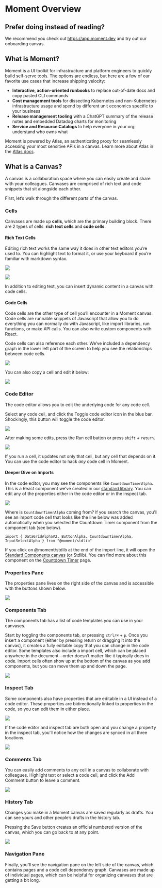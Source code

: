 # Moment Overview

## Prefer doing instead of reading?

We recommend you check out https://app.moment.dev and try out our onboarding canvas.

## What is Moment?

Moment is a UI toolkit for infrastructure and platform engineers to quickly build self-serve tools. The options are endless, but here are a few of our favorite use cases that increase shipping velocity:

- **Interactive, action-oriented runbooks** to replace out-of-date docs and copy pasted CLI commands
- **Cost management tools** for dissecting Kubernetes and non-Kubernetes infrastructure usage and spend by different unit economics specific to your business
- **Release management tooling** with a ChatGPT summary of the release notes and embedded Datadog charts for monitoring
- **Service and Resource Catalogs** to help everyone in your org understand who owns what

Moment is powered by Atlas, an authenticating proxy for seamlessly accessing your most sensitive APIs in a canvas. Learn more about Atlas in the [Atlas docs](https://docs.moment.dev/moment-docs/atlas-docs).

## What is a Canvas?

A canvas is a collaboration space where you can easily create and share with your colleagues. Canvases are comprised of rich text and code snippets that sit alongside each other.

First, let’s walk through the different parts of the canvas.

### Cells

Canvases are made up **cells**, which are the primary building block. There are 2 types of cells: **rich text cells** and **code cells**.

#### Rich Text Cells

Editing rich text works the same way it does in other text editors you’re used to. You can highlight text to format it, or use your keyboard if you’re familiar with markdown syntax.

![](https://moment-canvas-user-uploads-west2.s3.us-west-2.amazonaws.com/277457f4-6e42-41e6-bc18-e3864b301842.png)

![](https://moment-canvas-user-uploads-west2.s3.us-west-2.amazonaws.com/3191f89f-b0fd-493e-910a-65c64d10b34c.png)

In addition to editing text, you can insert dynamic content in a canvas with code cells.

#### Code Cells

Code cells are the other type of cell you’ll encounter in a Moment canvas. Code cells are runnable snippets of Javascript that allow you to do everything you can normally do with Javascript, like import libraries, run functions, or make API calls. You can also write custom components with React.

Code cells can also reference each other. We’ve included a dependency graph in the lower left part of the screen to help you see the relationships between code cells.

![](https://moment-canvas-user-uploads-west2.s3.us-west-2.amazonaws.com/2770ac6a-6ad6-45a2-ac13-693e1c570a18.png)

You can also copy a cell and edit it below:

![](https://moment-canvas-user-uploads-west2.s3.us-west-2.amazonaws.com/5c90fba0-f710-4937-b543-1f7de9a10295.png)

### Code Editor

The code editor allows you to edit the underlying code for any code cell.

Select any code cell, and click the Toggle code editor icon in the blue bar. Shockingly, this button will toggle the code editor.

![](https://moment-canvas-user-uploads-west2.s3.us-west-2.amazonaws.com/e5f592ba-11dd-4a1b-929f-f85a2965608a.png)

After making some edits, press the Run cell button or press `shift` + `return`.

![](https://moment-canvas-user-uploads-west2.s3.us-west-2.amazonaws.com/ee8f364d-0020-4d61-96b9-89d7f66e60ea.png)

If you run a cell, it updates not only that cell, but any cell that depends on it. You can use the code editor to hack *any* code cell in Moment.

#### Deeper Dive on Imports

In the code editor, you may see the components like `CountdownTimerAlpha`. This is a React component we’ve created in our [standard library](https://app.moment.dev/@moment/stdlib). You can edit any of the properties either in the code editor or in the inspect tab.

![](https://moment-canvas-user-uploads-west2.s3.us-west-2.amazonaws.com/7ea330ba-9333-4207-821c-7051ce52e877.png)

Where is `CountdownTimerAlpha` coming from? If you search the canvas, you'll see an import code cell that looks like the line below was added automatically when you selected the Countdown Timer component from the component tab (see below).

`import { DataGridAlphaV2, ButtonAlpha, CountdownTimerAlpha, InputSelectAlpha } from "@moment/stdlib"`

If you click on @moment/stdlib at the end of the import line, it will open the [Standard Components canvas](https://app.moment.dev/@moment/stdlib) (or Stdlib). You can find more about this component on the [Countdown Timer](https://app.moment.dev/@moment/stdlib/countdown-timer) page.

### Properties Pane

The properties pane lives on the right side of the canvas and is accessible with the buttons shown below.

![](https://moment-canvas-user-uploads-west2.s3.us-west-2.amazonaws.com/7ff3b0ac-2bbe-43bb-92d0-2baf75598a17.png)

### Components Tab

The components tab has a list of code templates you can use in your canvases.

Start by toggling the components tab, or pressing `ctrl/⌘` + `p`. Once you insert a component (either by pressing return or dragging it into the canvas), it creates a fully editable copy that you can change in the code editor. Some templates also include a import cell, which can be placed anywhere in the document—order doesn’t matter like it typically does in code. Import cells often show up at the bottom of the canvas as you add components, but you can move them up and down the page.

![](https://moment-canvas-user-uploads-west2.s3.us-west-2.amazonaws.com/abbed90c-1bfb-4de9-955d-8d218e1c8b54.png)

### Inspect Tab

Some components also have properties that are editable in a UI instead of a code editor. These properties are bidirectionally linked to properties in the code, so you can edit them in either place.

![](https://moment-canvas-user-uploads-west2.s3.us-west-2.amazonaws.com/b096e1e9-02e7-4aa9-b6bf-67ed4e7f84d7.png)

If the code editor and inspect tab are both open and you change a property in the inspect tab, you'll notice how the changes are synced in all three locations.

![](https://moment-canvas-user-uploads-west2.s3.us-west-2.amazonaws.com/8ece5b07-45c1-4a29-9fcd-9757b7f28249.png)

### Comments Tab

You can easily add comments to any cell in a canvas to collaborate with colleagues. Highlight text or select a code cell, and click the Add Comment button to leave a comment.

![](https://moment-canvas-user-uploads-west2.s3.us-west-2.amazonaws.com/8d568434-11f5-44e7-9a12-46a71a55f11d.png)

### History Tab

Changes you make in a Moment canvas are saved regularly as drafts. You can see yours and other people’s drafts in the history tab.

Pressing the Save button creates an official numbered version of the canvas, which you can go back to at any point.

![](https://moment-canvas-user-uploads-west2.s3.us-west-2.amazonaws.com/5e4f2b1c-246f-4a00-a38a-68e9cb54d833.png)

### Navigation Pane

Finally, you’ll see the navigation pane on the left side of the canvas, which contains pages and a code cell dependency graph. Canvases are made up of individual pages, which can be helpful for organizing canvases that are getting a bit long.